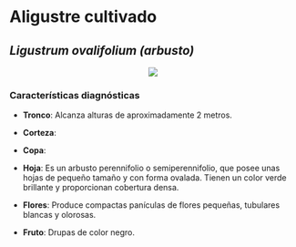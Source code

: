 # Aligustre cultivado
## *_Ligustrum ovalifolium (arbusto)_*

<p align="center">
<img src= https://www.jardineriaon.com/wp-content/uploads/2019/06/Hojas-del-ligustrum-ovalifolium.jpg.webp >
</p>

### Características diagnósticas

* **Tronco**: Alcanza alturas de aproximadamente 2 metros.

* **Corteza**:

* **Copa**:

* **Hoja**: Es un arbusto perennifolio o semiperennifolio, que posee unas hojas de pequeño tamaño y con forma ovalada. Tienen un color verde brillante y proporcionan cobertura densa. 

* **Flores**: Produce compactas panículas de flores pequeñas, tubulares blancas y olorosas.

* **Fruto**: Drupas de color negro.